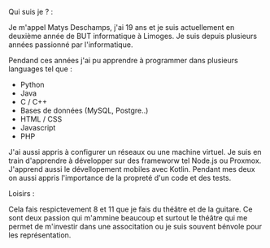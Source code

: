 Qui suis je ? : 

Je m'appel Matys Deschamps, j'ai 19 ans et je suis actuellement en deuxième année de BUT informatique à Limoges.
Je suis depuis plusieurs années passionné par l'informatique.

Pendand ces années j'ai pu apprendre à programmer dans plusieurs languages tel que :

  - Python
  - Java
  - C / C++
  - Bases de données (MySQL, Postgre..)
  - HTML / CSS
  - Javascript
  - PHP

J'ai aussi appris à configurer un réseaux ou une machine virtuel.
Je suis en train d'apprendre à développer sur des frameworw tel Node.js ou Proxmox. J'apprend aussi le dévellopement mobiles avec Kotlin.
Pendant mes deux on aussi appris l'importance de la propreté d'un code et des tests.

Loisirs :

Cela fais respictevement 8 et 11 que je fais du théâtre et de la guitare.
Ce sont deux passion qui m'ammine beaucoup et surtout le théâtre qui me permet de m'investir dans une associtation ou je suis souvent bénvole pour les représentation.


